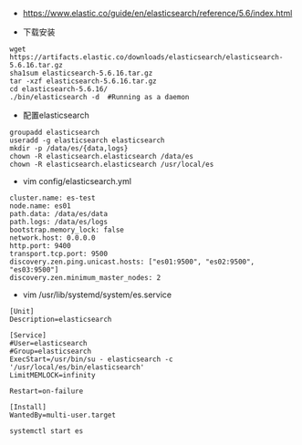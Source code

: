* https://www.elastic.co/guide/en/elasticsearch/reference/5.6/index.html

* 下载安装
```
wget https://artifacts.elastic.co/downloads/elasticsearch/elasticsearch-5.6.16.tar.gz
sha1sum elasticsearch-5.6.16.tar.gz 
tar -xzf elasticsearch-5.6.16.tar.gz
cd elasticsearch-5.6.16/ 
./bin/elasticsearch -d  #Running as a daemon
```

* 配置elasticsearch
```
groupadd elasticsearch
useradd -g elasticsearch elasticsearch
mkdir -p /data/es/{data,logs}
chown -R elasticsearch.elasticsearch /data/es
chown -R elasticsearch.elasticsearch /usr/local/es
```

* vim config/elasticsearch.yml
```
cluster.name: es-test
node.name: es01
path.data: /data/es/data
path.logs: /data/es/logs
bootstrap.memory_lock: false
network.host: 0.0.0.0
http.port: 9400
transport.tcp.port: 9500
discovery.zen.ping.unicast.hosts: ["es01:9500", "es02:9500", "es03:9500"]
discovery.zen.minimum_master_nodes: 2
```

* vim /usr/lib/systemd/system/es.service
```
[Unit]
Description=elasticsearch

[Service]
#User=elasticsearch
#Group=elasticsearch
ExecStart=/usr/bin/su - elasticsearch -c '/usr/local/es/bin/elasticsearch'
LimitMEMLOCK=infinity

Restart=on-failure

[Install]
WantedBy=multi-user.target
```
```
systemctl start es
```